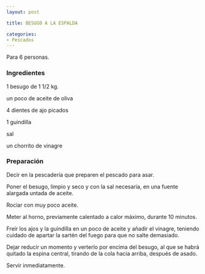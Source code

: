 ```yaml
---
layout: post

title: BESUGO A LA ESPALDA

categories:
- Pescados
---
```

Para 6 personas.

<h3>Ingredientes</h3>
1 besugo de 1 1/2 kg.

un poco de aceite de oliva

4 dientes de ajo picados

1 guindilla

sal

un chorrito de vinagre

<h3>Preparación</h3>
Decir en la pescadería que preparen el pescado para asar.

Poner el besugo, limpio y seco y con la sal necesaria, en una fuente alargada untada de aceite.

Rociar con muy poco aceite.

Meter al horno, previamente calentado a calor máximo, durante 10 minutos.

Freír los ajos y la guindilla en un poco de aceite y añadir el vinagre, teniendo cuidado de apartar la sartén del fuego para que no salte demasiado.

Dejar reducir un momento y verterlo por encima del besugo, al que se habrá quitado la espina central, tirando de la cola hacia arriba, después de asado.

Servir inmediatamente.

